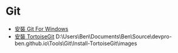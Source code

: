 # Git

* [安裝 Git For Windows](Install_Git_For_Windows/Readme.md)
* [安裝 TortoiseGit](Install-TortoiseGit/Readme.md)
D:\Users\Ben\Documents\Ben\Source\devpro-ben.github.io\Tools\Git\Install-TortoiseGit\images
